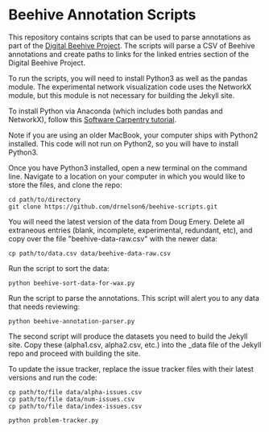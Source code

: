 # Beehive Annotation Scripts

This repository contains scripts that can be used to parse annotations as part of the [Digital Beehive Project](http://kislakcenter.github.io/digital-beehive). The scripts will parse a CSV of Beehive annotations and create paths to links for the linked entries section of the Digital Beehive Project.

To run the scripts, you will need to install Python3 as well as the pandas module. The experimental network visualization code uses the NetworkX module, but this module is not necessary for building the Jekyll site.

To install Python via Anaconda (which includes both pandas and NetworkX), follow this [Software Carpentry tutorial](http://swcarpentry.github.io/python-novice-gapminder/setup/).

Note if you are using an older MacBook, your computer ships with Python2 installed. This code will not run on Python2, so you will have to install Python3.

Once you have Python3 installed, open a new terminal on the command line. Navigate to a location on your computer in which you would like to store the files, and clone the repo:

```
cd path/to/directory
git clone https://github.com/drnelson6/beehive-scripts.git
```

You will need the latest version of the data from Doug Emery. Delete all extraneous entries (blank, incomplete, experimental, redundant, etc), and copy over the file "beehive-data-raw.csv" with the newer data:

```
cp path/to/data.csv data/beehive-data-raw.csv
```

Run the script to sort the data:

```
python beehive-sort-data-for-wax.py
```

Run the script to parse the annotations. This script will alert you to any data that needs reviewing:

```
python beehive-annotation-parser.py
```

The second script will produce the datasets you need to build the Jekyll site. Copy these (alpha1.csv, alpha2.csv, etc.) into the \_data file of the Jekyll repo and proceed with building the site.

To update the issue tracker, replace the issue tracker files with their latest versions and run the code:

```
cp path/to/file data/alpha-issues.csv
cp path/to/file data/num-issues.csv
cp path/to/file data/index-issues.csv

python problem-tracker.py
```
